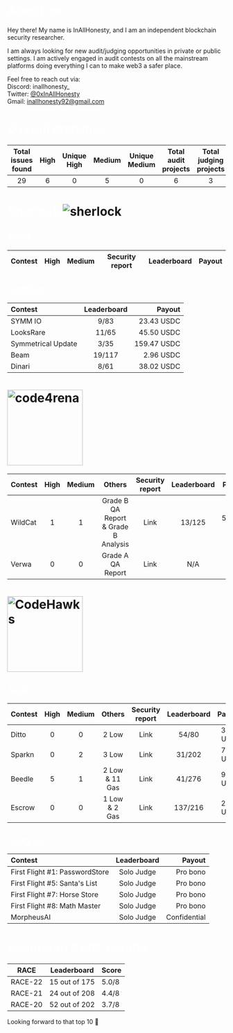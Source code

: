 # <span style="color:white">About me</span>

Hey there! My name is InAllHonesty, and I am an independent blockchain security researcher.

I am always looking for new audit/judging opportunities in private or public settings. I am actively engaged in audit contests on all the mainstream platforms doing everything I can to make web3 a safer place.

Feel free to reach out via:  
Discord: inallhonesty_  
Twitter: [@0xInAllHonesty](https://twitter.com/0xInAllHonesty)  
Gmail: [inallhonesty92@gmail.com](mailto:inallhonesty92@gmail.com)

# <span style="color:white">Overall statistics</span>

| Total issues found	| High	| Unique High	| Medium	| Unique Medium | Total audit projects | Total judging projects |
|:---:|:---:|:---:|:---:|:---:|:---:|:---:|
|29|6|0|5|0|6|3|

# <span style="color:white">Sherlock</span> ![sherlock](https://github.com/inallhonesty/inallhonesty/assets/95440897/bb1b2a76-3e45-4738-8135-6b4985b46c85)

## <span style="color:white">Audit</span>

| Contest |	High |	Medium | Security report	| Leaderboard	| Payout |
|---|---|---|---|---|---|

## <span style="color:white">Judging</span> 
| Contest	| Leaderboard	| Payout |
|:---|:---:|---:|
| SYMM IO | 9/83 | 23.43 USDC |
| LooksRare | 11/65 | 45.50 USDC |
| Symmetrical Update | 3/35 | 159.47 USDC |
| Beam | 19/117 | 2.96 USDC |
| Dinari | 8/61 | 38.02 USDC |

# <img width="174" alt="code4rena" src="https://github.com/inallhonesty/inallhonesty/assets/95440897/d90c4afc-5777-4efe-9971-035ff978c6cb">

| Contest |	High |	Medium |  Others | Security report	| Leaderboard	| Payout |
|:---|:---:|:---:|:---:|:---:|:---:|---:|
| WildCat | 1 | 1 | Grade B QA Report & Grade B Analysis | Link | 13/125 | 538.68 USDC |
| Verwa | 0 | 0 | Grade A QA Report | Link | N/A | 9.82 USDC |

# <img width="174" alt="CodeHawks" src="https://github.com/inallhonesty/inallhonesty/assets/95440897/b7c41029-61e7-4320-8fc7-54bb73199cf6">

## <span style="color:white">Audit</span>

| Contest |	High |	Medium | Others | Security report	| Leaderboard	| Payout |
|:---|:---:|:---:|:---:|:---:|:---:|---:|
| Ditto | 0 | 0 | 2 Low | Link | 54/80 | 39.02 USDC |
| Sparkn | 0 | 2 | 3 Low | Link | 31/202 | 76.96 USDC |
| Beedle | 5 | 1 | 2 Low & 11 Gas | Link | 41/276 | 93.38 USDC |
| Escrow | 0 | 0 | 1 Low & 2 Gas | Link | 137/216 | 23.09 USDC |

## <span style="color:white">Judging</span> 
| Contest	| Leaderboard	| Payout |
|:---|:---:|---:|
| First Flight #1: PasswordStore | Solo Judge | Pro bono |
| First Flight #5: Santa's List | Solo Judge | Pro bono |
| First Flight #7: Horse Store | Solo Judge | Pro bono |
| First Flight #8: Math Master  | Solo Judge | Pro bono |
| MorpheusAI  | Solo Judge | Confidential |

# <span style="color:white">Secureum RACE results</span>

| RACE | Leaderboard | Score |
|:---:|---|---|
| RACE-22 | 15 out of 175 | 5.0/8 |
| RACE-21 | 24 out of 208 | 4.4/8 |
| RACE-20 | 52 out of 202 | 3.7/8 |

Looking forward to that top 10 :rocket:
